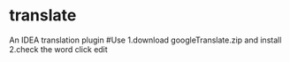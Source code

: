 # translate
An IDEA translation plugin
#Use
1.download googleTranslate.zip and install 
2.check the word click edit
